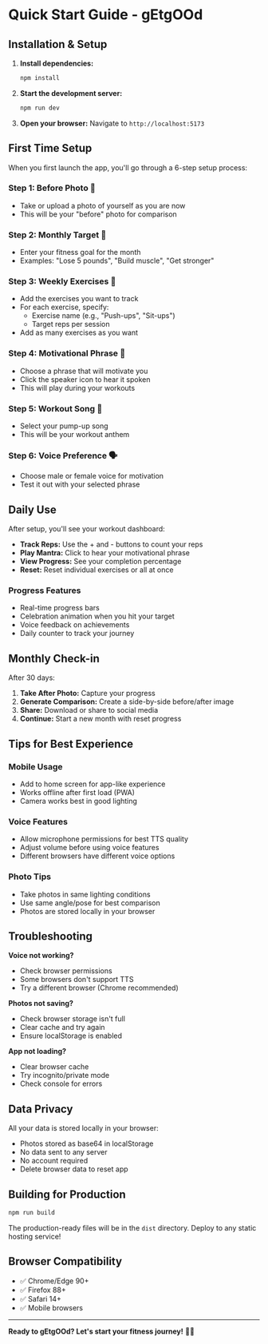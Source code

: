 # Quick Start Guide - gEtgOOd

## Installation & Setup

1. **Install dependencies:**
   ```bash
   npm install
   ```

2. **Start the development server:**
   ```bash
   npm run dev
   ```

3. **Open your browser:**
   Navigate to `http://localhost:5173`

## First Time Setup

When you first launch the app, you'll go through a 6-step setup process:

### Step 1: Before Photo 📸
- Take or upload a photo of yourself as you are now
- This will be your "before" photo for comparison

### Step 2: Monthly Target 🎯
- Enter your fitness goal for the month
- Examples: "Lose 5 pounds", "Build muscle", "Get stronger"

### Step 3: Weekly Exercises 💪
- Add the exercises you want to track
- For each exercise, specify:
  - Exercise name (e.g., "Push-ups", "Sit-ups")
  - Target reps per session
- Add as many exercises as you want

### Step 4: Motivational Phrase 💬
- Choose a phrase that will motivate you
- Click the speaker icon to hear it spoken
- This will play during your workouts

### Step 5: Workout Song 🎵
- Select your pump-up song
- This will be your workout anthem

### Step 6: Voice Preference 🗣️
- Choose male or female voice for motivation
- Test it out with your selected phrase

## Daily Use

After setup, you'll see your workout dashboard:

- **Track Reps:** Use the + and - buttons to count your reps
- **Play Mantra:** Click to hear your motivational phrase
- **View Progress:** See your completion percentage
- **Reset:** Reset individual exercises or all at once

### Progress Features
- Real-time progress bars
- Celebration animation when you hit your target
- Voice feedback on achievements
- Daily counter to track your journey

## Monthly Check-in

After 30 days:

1. **Take After Photo:** Capture your progress
2. **Generate Comparison:** Create a side-by-side before/after image
3. **Share:** Download or share to social media
4. **Continue:** Start a new month with reset progress

## Tips for Best Experience

### Mobile Usage
- Add to home screen for app-like experience
- Works offline after first load (PWA)
- Camera works best in good lighting

### Voice Features
- Allow microphone permissions for best TTS quality
- Adjust volume before using voice features
- Different browsers have different voice options

### Photo Tips
- Take photos in same lighting conditions
- Use same angle/pose for best comparison
- Photos are stored locally in your browser

## Troubleshooting

**Voice not working?**
- Check browser permissions
- Some browsers don't support TTS
- Try a different browser (Chrome recommended)

**Photos not saving?**
- Check browser storage isn't full
- Clear cache and try again
- Ensure localStorage is enabled

**App not loading?**
- Clear browser cache
- Try incognito/private mode
- Check console for errors

## Data Privacy

All your data is stored locally in your browser:
- Photos stored as base64 in localStorage
- No data sent to any server
- No account required
- Delete browser data to reset app

## Building for Production

```bash
npm run build
```

The production-ready files will be in the `dist` directory. Deploy to any static hosting service!

## Browser Compatibility

- ✅ Chrome/Edge 90+
- ✅ Firefox 88+
- ✅ Safari 14+
- ✅ Mobile browsers

---

**Ready to gEtgOOd? Let's start your fitness journey!** 💪🔥

